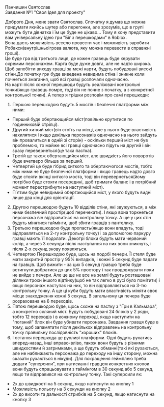 Панчишин Святослав  
Завдання №1 "Своя Ідея для проекту"  

Доброго Дня, мене звати Святослав. Спочатку я думав що можна придумати якийсь шутер або перегонки, але зрозумів, що в групі можуть бути дівчатка і їм це буде не цікаво... Тому я хочу представити вам універсальну ідею гри "Біг з перешкодами" в Roblox.     
Вона дасть можливість весело провести час і можливість заробити Робакси(внутрішньоігрова валюта, яку можна перевести в справжні гроші).        
Це буде гра від третього лиця, де кожен гравець буде керувати окремим персонажем. Карта буде дуже довга, але не надто широка. Щоб запобігти виходу гравці за межі карти, будуть побудовані високі стіни.До початку гри буде виведена невидима стіна і зникне коли почнеться змагання, щоб всі гравці розпочали одночасно.        
На карті після кожної перешкоди будуть реалізовані контрольні точки(якщо гравець помре, тоді він не почне з початку, а з конкретної контрольної точки). 
А тепер я трішки розповім про самі перешкоди: 
1) Першою перешкодою будуть 5 мостів і безпечні платформи між ними:
- Перший буде обертающийся міст(повільно крутитися по годинниковій стрілці).
- Другий хиткий міст(він стоїть на місці, але у нього буде властивість нахилятися і якщо декілька персонажів одночасно на нього зайдуть він провалиться в одній зі сторін) - оскільки перший міст не був проблемою, то майже всі гравці одночасно підуть на другий і він зразу перевернеться(це така пастка).
- Третій це також обертающийся міст, але швидкість його поворотів буде вчетверо більша за перший.
- Четвертий це буде гібрид хиткого та обертаючогося мостів, тобто між ними не буде безпечної платформи і якщо гравець надто довго буде стояти вкінці хиткого моста, тоді він перевернеться(йому потрібно буде стояти посередині, щоб тримати баланс і в потрібний момент перестрибнути на наступний міст).
- П`ятим буде невидимий обертающийся міст, у якого будуть видні лише два кінці для орієнтації.
2) Другою перешкодою будуть 10 відділів стіни, які звужуються, а між ними безпечний простір(щоб перечекати). І якщо вона торкнеться персонажа він відправиться на контрольну точку. А ще у цих стін будуть мінятися таймінги, щоб збити гравців з пантелику.
3) Третьою перешкодою буде пропасть(якщо вони впадуть, тоді відправляться на 2-гу контрольну точку) і за допомогою паркуру гравці мають її подолати. Декотрі блоки будуть мати червоний колір, а через 3 секунди після наступання на них вони зникнуть, і після 2-х секунд знову появляться.
4) Четвертою Перешкодою буде, щось на подобі печери. Її стеля буде мати закритий простір у 95% випадків, і кожні 5 секунд буде падати на гравців. Щоб вижити - за цих 5 секунд гравцю треба буде встигнути добратися до цих 5% простору і так продовжувати поки не вийде з печери. Але це ще не все на землі будуть розташовані ділянки трохи іншого відтінку(щоб не так легко в русі було помітити) і якщо персонаж наступає на них, то він відправляється на 3-тю контрольну точку. А ще ці куби будуть мати властивість міняти своє місце знаходження кожні 5 секунд. В загальному ця печера буде розрахована на 8 переходів.
5) Пятою перешкодою буде, щось схоже на пастку з "Гри в Кальмара", а конкретно скляний міст. Будуть побудовані 24 блоків у 2 ряди, тобто 12 переходів і в кожному переході, якщо наступити на "поганий" блок він буде убивати персонажа. Завдання гравця буде в тому, щоб запамятати після декількох відправлень на контрольну точку правильну послідовність "хороших" блоків.
6) І остання перешкода це рухливі платформи. Одні будуть рухатись вперед-назад, інші вправо-вліво, також вони будуть з різними швидкостями й затримками, а ще будуть обманні(такі які рухаються, але не наближають персонажа до переходу на іншу сторону, можна сказати рухаються в нікуди).
Для покращення геймплею треба додати "суперсили", при натисканні гравцем конкретних кнопок вони будуть спрацьовувати з таймінгом в 30 секунд або 5 секунд, якщо ти відправився на контрольну точку. Такі суперсили як:
- 2х до швидкості на 5 секунд, якщо натиснути на кнопку 1
- Можливість польоту на 3 секунди на кнопку 2
- 2х до висоти та дальності стрибків на 5 секунд, якщо натиснути на кнопку 3
